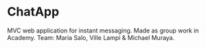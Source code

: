 # ChatApp
MVC web application for instant messaging.
Made as group work in Academy. Team: Maria Salo, Ville Lampi & Michael Muraya.
